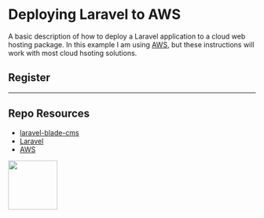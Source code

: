 # Deploying Laravel to AWS

A basic description of how to deploy a Laravel application to a cloud web hosting package. In this example I am using [AWS](https://aws.amazon.com/free/), but these instructions will work with most cloud hsoting solutions.

## Register

***

## Repo Resources

* [laravel-blade-cms](https://github.com/codeadamca/laravel-blade-cms)
* [Laravel](https://laravel.com/)
* [AWS](https://aws.amazon.com/free/)

<a href="https://codeadam.ca">
<img src="https://codeadam.ca/images/code-block.png" width="100">
</a>
